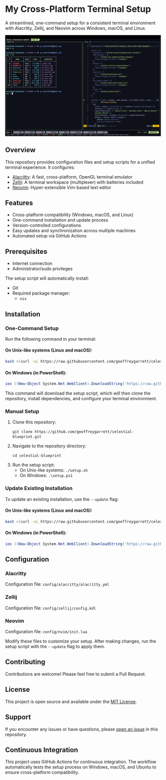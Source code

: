 # My Cross-Platform Terminal Setup

A streamlined, one-command setup for a consistent terminal environment with Alacritty, Zellij, and Neovim across
Windows, macOS, and Linux.

![img.png](img.png)

## Overview

This repository provides configuration files and setup scripts for a unified terminal experience. It configures:

- [Alacritty](https://github.com/alacritty/alacritty): A fast, cross-platform, OpenGL terminal emulator
- [Zellij](https://github.com/zellij-org/zellij): A terminal workspace (multiplexer) with batteries included
- [Neovim](https://neovim.io/): Hyper-extensible Vim-based text editor


## Features

- Cross-platform compatibility (Windows, macOS, and Linux)
- One-command installation and update process
- Version-controlled configurations
- Easy updates and synchronization across multiple machines
- Automated setup via GitHub Actions

## Prerequisites

- Internet connection
- Administrator/sudo privileges

The setup script will automatically install:

- Git
- Required package manager:
    - `nix`

## Installation

### One-Command Setup

Run the following command in your terminal:

#### On Unix-like systems (Linux and macOS):

```bash
bash <(curl -sL https://raw.githubusercontent.com/geoffreygarrett/celestial-blueprint/main/setup.sh)
```

#### On Windows (in PowerShell):

```powershell
iex ((New-Object System.Net.WebClient).DownloadString('https://raw.githubusercontent.com/geoffreygarrett/celestial-blueprint/main/setup.ps1'))
```

This command will download the setup script, which will then clone the repository, install dependencies, and configure
your terminal environment.

### Manual Setup

1. Clone this repository:
   ```
   git clone https://github.com/geoffreygarrett/celestial-blueprint.git
   ```
2. Navigate to the repository directory:
   ```
   cd celestial-blueprint
   ```
3. Run the setup script:
    - On Unix-like systems: `./setup.sh`
    - On Windows: `.\setup.ps1`

### Update Existing Installation

To update an existing installation, use the `--update` flag:

#### On Unix-like systems (Linux and macOS):

```bash
bash <(curl -sL https://raw.githubusercontent.com/geoffreygarrett/celestial-blueprint/main/setup.sh) --update
```

#### On Windows (in PowerShell):

```powershell
iex ((New-Object System.Net.WebClient).DownloadString('https://raw.githubusercontent.com/geoffreygarrett/celestial-blueprint/main/setup.ps1')) --update
```

## Configuration

### Alacritty

Configuration file: `config/alacritty/alacritty.yml`

### Zellij

Configuration file: `config/zellij/config.kdl`

### Neovim

Configuration file: `config/nvim/init.lua`

Modify these files to customize your setup. After making changes, run the setup script with the `--update` flag to apply
them.

## Contributing

Contributions are welcome! Please feel free to submit a Pull Request.

## License

This project is open source and available under the [MIT License](LICENSE).

## Support

If you encounter any issues or have questions,
please [open an issue](https://github.com/geoffreygarrett/celestial-blueprint/issues) in this repository.

## Continuous Integration

This project uses GitHub Actions for continuous integration. The workflow automatically tests the setup process on
Windows, macOS, and Ubuntu to ensure cross-platform compatibility.

